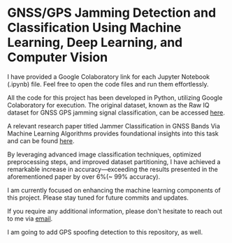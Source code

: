 # GNSS/GPS Jamming Detection and Classification Using Machine Learning, Deep Learning, and Computer Vision


I have provided a Google Colaboratory link for each Jupyter Notebook (.ipynb) file. Feel free to open the code files and run them effortlessly.

All the code for this project has been developed in Python, utilizing Google Colaboratory for execution.
The original dataset, known as the Raw IQ dataset for GNSS GPS jamming signal classification, can be accessed [here]( https://zenodo.org/records/4629685).

A relevant research paper titled Jammer Classification in GNSS Bands Via Machine Learning Algorithms provides foundational insights into this task and can be found [here](https://www.mdpi.com/1424-8220/19/22/4841). 

By leveraging advanced image classification techniques, optimized preprocessing steps, and improved dataset partitioning, I have achieved a remarkable increase in accuracy—exceeding the results presented in the aforementioned paper by over 6%(~ 99% accuracy).

I am currently focused on enhancing the machine learning components of this project. Please stay tuned for future commits and updates.

If you require any additional information, please don't hesitate to reach out to me via [email](alighdlcv2025@gmail.com).

I am going to add GPS spoofing detection to this repository, as well. 
